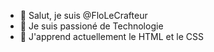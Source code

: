 - 👋 Salut, je suis @FloLeCrafteur
- 👀 Je suis passioné de Technologie
- 🌱 J'apprend actuellement le HTML et le CSS

<!---
FloLeCrafteur/FloLeCrafteur is a ✨ special ✨ repository because its `README.md` (this file) appears on your GitHub profile.
You can click the Preview link to take a look at your changes.
--->
